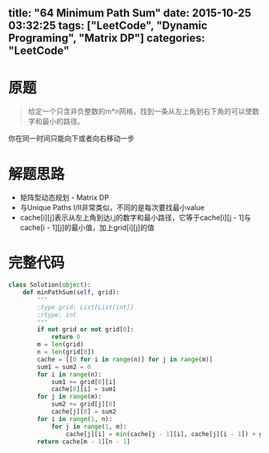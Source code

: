 title: "64 Minimum Path Sum"
date: 2015-10-25 03:32:25
tags: ["LeetCode", "Dynamic Programing", "Matrix DP"]
categories: "LeetCode"
---

# 原题
>给定一个只含非负整数的m*n网格，找到一条从左上角到右下角的可以使数字和最小的路径。

你在同一时间只能向下或者向右移动一步

# 解题思路
* 矩阵型动态规划 - Matrix DP
* 与Unique Paths I/II非常类似，不同的是每次要找最小value
* cache[i][j]表示从左上角到达i,j的数字和最小路径，它等于cache[i][j - 1]与cache[i - 1][j]的最小值，加上grid[i][j]的值

# 完整代码
```python
class Solution(object):
    def minPathSum(self, grid):
        """
        :type grid: List[List[int]]
        :rtype: int
        """
        if not grid or not grid[0]:
            return 0
        m = len(grid)
        n = len(grid[0])
        cache = [[0 for i in range(n)] for j in range(m)]
        sum1 = sum2 = 0
        for i in range(n):
            sum1 += grid[0][i]
            cache[0][i] = sum1
        for j in range(m):
            sum2 += grid[j][0]
            cache[j][0] = sum2
        for i in range(1, n):
            for j in range(1, m):
                cache[j][i] = min(cache[j - 1][i], cache[j][i - 1]) + grid[j][i]
        return cache[m - 1][n - 1]
```